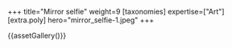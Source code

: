 +++
title="Mirror selfie"
weight=9
[taxonomies]
expertise=["Art"]
[extra.poly]
hero="mirror_selfie-1.jpeg"
+++

{{assetGallery()}}
